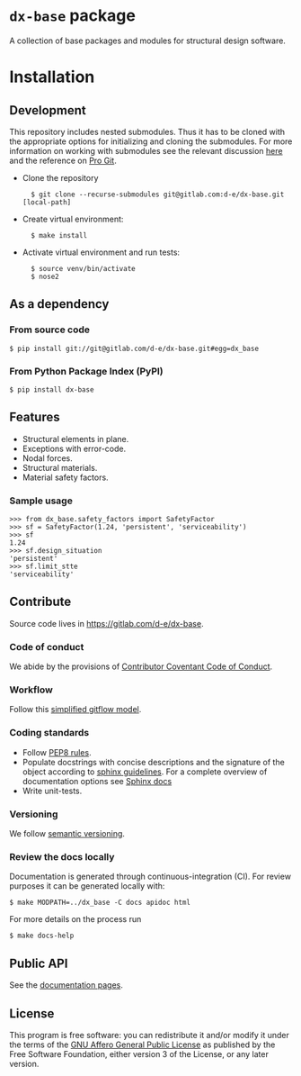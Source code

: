 # `dx-base` package

A collection of base packages and modules for structural design software.

# Installation

## Development

This repository includes nested submodules. Thus it has to be cloned with the
appropriate options for initializing and cloning the submodules. For more
information on working with submodules see the relevant discussion
[here][nested-submodules] and the reference on [Pro Git][pro-git-submodules].

* Clone the repository

        $ git clone --recurse-submodules git@gitlab.com:d-e/dx-base.git [local-path]

* Create virtual environment:

        $ make install

* Activate virtual environment and run tests:

        $ source venv/bin/activate
        $ nose2

## As a dependency

### From source code

```
$ pip install git://git@gitlab.com/d-e/dx-base.git#egg=dx_base
```

### From Python Package Index (PyPI)

```
$ pip install dx-base
```

## Features

* Structural elements in plane.
* Exceptions with error-code.
* Nodal forces.
* Structural materials.
* Material safety factors.

### Sample usage

```
>>> from dx_base.safety_factors import SafetyFactor
>>> sf = SafetyFactor(1.24, 'persistent', 'serviceability')
>>> sf
1.24
>>> sf.design_situation
'persistent'
>>> sf.limit_stte
'serviceability'
```

## Contribute

Source code lives in https://gitlab.com/d-e/dx-base.

### Code of conduct

We abide by the provisions of [Contributor Coventant Code of Conduct][COC].

### Workflow

Follow this [simplified gitflow model][gitflow].

### Coding standards

* Follow [PEP8 rules](https://www.python.org/dev/peps/pep-0008/).
* Populate docstrings with concise descriptions and the signature
  of the object according to [sphinx guidelines][sphinx-sig]. For a
  complete overview of documentation options see
  [Sphinx docs](http://www.sphinx-doc.org)
* Write unit-tests.

### Versioning

We follow [semantic versioning][semver].

### Review the docs locally

Documentation is generated through continuous-integration (CI). For
review purposes it can be generated locally with:

```
$ make MODPATH=../dx_base -C docs apidoc html
```

For more details on the process run

```
$ make docs-help
```

## Public API

See the [documentation pages](https://d-e.gitlab.io/dx-base/).

## License

This program is free software: you can redistribute it and/or modify
it under the terms of the [GNU Affero General Public License](LICENSE) as
published by the Free Software Foundation, either version 3 of the
License, or any later version.

[gitflow]: https://gitlab.com/d-e/dx-utilities/wikis/git-workflow
[semver]: https://semver.org/
[COC]: https://www.contributor-covenant.org/version/1/4/code-of-conduct
[sphinx-sig]: http://www.sphinx-doc.org/en/master/usage/restructuredtext/domains.html#info-field-lists
[nested-submodules]: http://social.d-e.gr/techblog/posts/10-python-projects-with-git-submodules
[pro-git-submodules]: https://git-scm.com/book/en/v2/Git-Tools-Submodules
